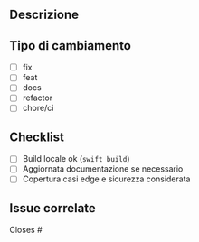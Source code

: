 ## Descrizione

<!-- Cosa introduce questa PR? -->

## Tipo di cambiamento
- [ ] fix
- [ ] feat
- [ ] docs
- [ ] refactor
- [ ] chore/ci

## Checklist
- [ ] Build locale ok (`swift build`)
- [ ] Aggiornata documentazione se necessario
- [ ] Copertura casi edge e sicurezza considerata

## Issue correlate
Closes #

